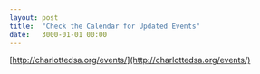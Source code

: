 ```yaml
---
layout: post
title:  "Check the Calendar for Updated Events"
date:   3000-01-01 00:00
---
```


[http://charlottedsa.org/events/](http://charlottedsa.org/events/)

